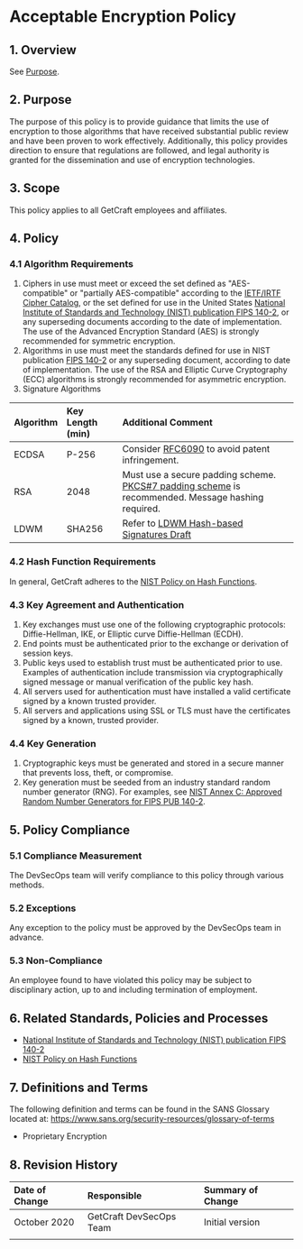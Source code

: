 # Acceptable Encryption Policy

## 1. Overview

See [Purpose](acceptable-encryption-policy.md#2-purpose).

## 2. Purpose

The purpose of this policy is to provide guidance that limits the use of encryption to those algorithms that have received substantial public review and have been proven to work effectively. Additionally, this policy provides direction to ensure that regulations are followed, and legal authority is granted for the dissemination and use of encryption technologies.

## 3. Scope

This policy applies to all GetCraft employees and affiliates.

## 4. Policy

### **4.1 Algorithm Requirements**

1. Ciphers in use must meet or exceed the set defined as "AES-compatible" or "partially AES-compatible" according to the [IETF/IRTF Cipher Catalog](http://tools.ietf.org/html/draft-irtf-cfrg-cipher-catalog-01#section-3.1), or the set defined for use in the United States [National Institute of Standards and Technology \(NIST\) publication FIPS 140-2](http://csrc.nist.gov/groups/STM/cmvp/documents/140-1/1401val2010.htm), or any superseding documents according to the date of implementation. The use of the Advanced Encryption Standard \(AES\) is strongly recommended for symmetric encryption.
2. Algorithms in use must meet the standards defined for use in NIST publication [FIPS 140-2](http://csrc.nist.gov/groups/STM/cmvp/documents/140-1/1401val2010.htm) or any superseding document, according to date of implementation. The use of the RSA and Elliptic Curve Cryptography \(ECC\) algorithms is strongly recommended for asymmetric encryption.
3. Signature Algorithms

| **Algorithm** | **Key Length (min)** | **Additional Comment** |
| :--- | :--- | :--- |
| ECDSA | P-256 | Consider <a href="https://tools.ietf.org/html/rfc6090">RFC6090</a> to avoid patent infringement. |
| RSA | 2048 | Must use a secure padding scheme. <a href="http://tools.ietf.org/html/rfc3852#section-6.3">PKCS#7 padding scheme</a> is recommended. Message hashing required. |
| LDWM | SHA256 | Refer to <a href="http://tools.ietf.org/html/draft-mcgrew-hash-sigs-00">LDWM Hash-based Signatures Draft</a> |

### 4.2 Hash Function Requirements

In general, GetCraft adheres to the [NIST Policy on Hash Functions](http://csrc.nist.gov/groups/ST/hash/policy.html).

### 4.3 Key Agreement and Authentication

1. Key exchanges must use one of the following cryptographic protocols: Diffie-Hellman, IKE, or Elliptic curve Diffie-Hellman \(ECDH\).
2. End points must be authenticated prior to the exchange or derivation of session keys.
3. Public keys used to establish trust must be authenticated prior to use. Examples of authentication include transmission via cryptographically signed message or manual verification of the public key hash.
4. All servers used for authentication must have installed a valid certificate signed by a known trusted provider.
5. All servers and applications using SSL or TLS must have the certificates signed by a known, trusted provider.

### 4.4 Key Generation

1. Cryptographic keys must be generated and stored in a secure manner that prevents loss, theft, or compromise.
2. Key generation must be seeded from an industry standard random number generator \(RNG\). For examples, see [NIST Annex C: Approved Random Number Generators for FIPS PUB 140-2](http://csrc.nist.gov/publications/fips/fips140-2/fips1402annexc.pdf).

## 5. Policy Compliance

### 5.1 Compliance Measurement

The DevSecOps team will verify compliance to this policy through various methods.

### 5.2 Exceptions

Any exception to the policy must be approved by the DevSecOps team in advance.

### 5.3 Non-Compliance

An employee found to have violated this policy may be subject to disciplinary action, up to and including termination of employment.

## 6. Related Standards, Policies and Processes

* [National Institute of Standards and Technology \(NIST\) publication FIPS 140-2](http://csrc.nist.gov/groups/STM/cmvp/documents/140-1/1401val2010.htm)
* [NIST Policy on Hash Functions](http://csrc.nist.gov/groups/ST/hash/policy.html)

## 7. Definitions and Terms

The following definition and terms can be found in the SANS Glossary located at: https://www.sans.org/security-resources/glossary-of-terms

* Proprietary Encryption

## 8. Revision History

| **Date of Change** | **Responsible** | **Summary of Change** |
| :--- | :--- | :--- |
| October 2020 | GetCraft DevSecOps Team | Initial version |
|  |  |  |

